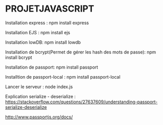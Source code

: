 # PROJETJAVASCRIPT


Installation express :
npm install express

Installation EJS :
npm install ejs

Installation lowDB:
npm install lowdb

Installation de bcrypt(Permet de gérer les hash des mots de passe):
npm install bcrypt 


Installation de passport:
npm install passport

Installtion de passport-local :
npm install passport-local

Lancer le serveur :
node index.js


Explication serialize - deserialize :
https://stackoverflow.com/questions/27637609/understanding-passport-serialize-deserialize



http://www.passportjs.org/docs/

